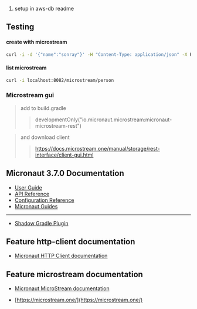 1) setup in aws-db readme



## Testing

#### create with microstream
```bash
curl -i -d '{"name":"sonray"}' -H "Content-Type: application/json" -X POST http://localhost:8082/microstream/person

```

#### list microstream
```bash
curl -i localhost:8082/microstream/person
```


### Microstream gui
> add to build.gradle
>> developmentOnly("io.micronaut.microstream:micronaut-microstream-rest")

>  and download client 
>> https://docs.microstream.one/manual/storage/rest-interface/client-gui.html

## Micronaut 3.7.0 Documentation

- [User Guide](https://docs.micronaut.io/3.7.0/guide/index.html)
- [API Reference](https://docs.micronaut.io/3.7.0/api/index.html)
- [Configuration Reference](https://docs.micronaut.io/3.7.0/guide/configurationreference.html)
- [Micronaut Guides](https://guides.micronaut.io/index.html)
---

- [Shadow Gradle Plugin](https://plugins.gradle.org/plugin/com.github.johnrengelman.shadow)
## Feature http-client documentation

- [Micronaut HTTP Client documentation](https://docs.micronaut.io/latest/guide/index.html#httpClient)


## Feature microstream documentation

- [Micronaut MicroStream documentation](https://micronaut-projects.github.io/micronaut-microstream/latest/guide)

- [https://microstream.one/](https://microstream.one/)